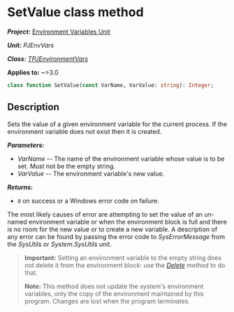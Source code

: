 # SetValue class method

***Project:*** [Environment Variables Unit](../API.md)

***Unit:*** _PJEnvVars_

***Class:*** [_TPJEnvironmentVars_](./TPJEnvironmentVars.md)

**Applies to:** ~>3.0

```pascal
class function SetValue(const VarName, VarValue: string): Integer;
```

## Description

Sets the value of a given environment variable for the current process. If the environment variable does not exist then it is created.

***Parameters:***

* _VarName_ -- The name of the environment variable whose value is to be set. Must not be the empty string.
* _VarValue_ -- The environment variable's new value.

***Returns:***

* `0` on success or a Windows error code on failure.

The most likely causes of error are attempting to set the value of an un-named environment variable or when the environment block is full and there is no room for the new value or to create a new variable. A description of any error can be found by passing the error code to _SysErrorMessage_ from the _SysUtils_ or _System.SysUtils_ unit.

> **Important:** Setting an environment variable to the empty string does not delete it from the environment block: use the [_Delete_](./TPJEnvironmentVars-Delete.md) method to do that.
>
> **Note:** This method does not update the system's environment variables, only the copy of the environment maintained by this program. Changes are lost when the program terminates.
